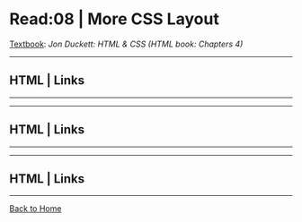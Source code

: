 # Read:08 \| More CSS Layout
[Textbook](https://www.amazon.com/dp/1118907442/ref=cm_sw_em_r_mt_dp_U_X77.EbAN2ACE2): _Jon Duckett: HTML & CSS_ 
*(HTML book: Chapters 4)*  


---
## HTML | Links
---


---
## HTML | Links
---


---
## HTML | Links
---



[Back to Home](README.md)